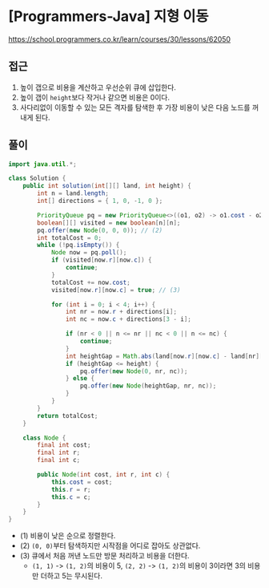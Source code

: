 [Programmers-Java] 지형 이동
=
<https://school.programmers.co.kr/learn/courses/30/lessons/62050>


접근
--


1. 높이 갭으로 비용을 계산하고 우선순위 큐에 삽입한다.
2. 높이 갭이 `height`보다 작거나 같으면 비용은 0이다.
3. 사다리없이 이동할 수 있는 모든 격자를 탐색한 후 가장 비용이 낮은 다음 노드를 꺼내게 된다.


풀이
--



```java
import java.util.*;

class Solution {
    public int solution(int[][] land, int height) {
        int n = land.length;
        int[] directions = { 1, 0, -1, 0 };

        PriorityQueue pq = new PriorityQueue<>((o1, o2) -> o1.cost - o2.cost); // (1)
        boolean[][] visited = new boolean[n][n];
        pq.offer(new Node(0, 0, 0)); // (2)
        int totalCost = 0;
        while (!pq.isEmpty()) {
            Node now = pq.poll();
            if (visited[now.r][now.c]) {
                continue;
            }
            totalCost += now.cost;
            visited[now.r][now.c] = true; // (3)

            for (int i = 0; i < 4; i++) {
                int nr = now.r + directions[i];
                int nc = now.c + directions[3 - i];

                if (nr < 0 || n <= nr || nc < 0 || n <= nc) {
                    continue;
                }
                int heightGap = Math.abs(land[now.r][now.c] - land[nr][nc]);
                if (heightGap <= height) {
                    pq.offer(new Node(0, nr, nc));
                } else {
                    pq.offer(new Node(heightGap, nr, nc));
                }
            }
        }
        return totalCost;
    }

    class Node {
        final int cost;
        final int r;
        final int c;

        public Node(int cost, int r, int c) {
            this.cost = cost;
            this.r = r;
            this.c = c;
        }
    }
}
```


* (1) 비용이 낮은 순으로 정렬한다.
* (2) `(0, 0)`부터 탐색하지만 시작점을 어디로 잡아도 상관없다.
* (3) 큐에서 처음 꺼낸 노드만 방문 처리하고 비용을 더한다.
	+ `(1, 1)` -> `(1, 2)`의 비용이 5, `(2, 2)` -> `(1, 2)`의 비용이 3이라면 3의 비용만 더하고 5는 무시된다.

